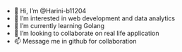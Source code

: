 - 👋 Hi, I’m @Harini-b11204
- 👀 I’m interested in web development and data analytics
- 🌱 I’m currently learning Golang
- 💞️ I’m looking to collaborate on real life application
- 📫 Message me in github for collaboration



